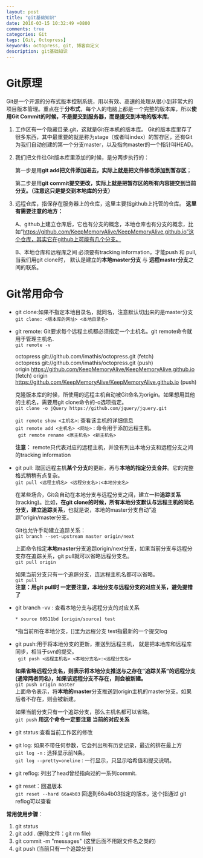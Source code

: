 ```yaml
---
layout: post
title: "git基础知识"
date: 2016-03-15 10:32:49 +0800
comments: true
categories: Git
tags: [Git, Octopress]
keywords: octopress, git, 博客自定义
description: git基础知识
---
```


# Git原理 #

Git是一个开源的分布式版本控制系统，用以有效、高速的处理从很小到非常大的项目版本管理。重点在于**分布式**，每个人的电脑上都是一个完整的版本库，所以**使用Git Commit的时候，不是提交到服务器，而是提交到本地的版本库**。

<!-- more -->
 
1. 工作区有一个隐藏目录.git，这就是Git在本机的版本库。 Git的版本库里存了很多东西，其中最重要的就是称为stage（或者叫index）的暂存区，还有Git为我们自动创建的第一个分支master，以及指向master的一个指针叫HEAD。
   

2. 我们把文件往Git版本库里添加的时候，是分两步执行的：

	第一步是用**git add把文件添加进去，实际上就是把文件修改添加到暂存区**；

	第二步是用**git commit提交更改，实际上就是把暂存区的所有内容提交到当前分支。（注意这只是提交到本地库的分支）** 

3. 远程仓库，指保存在服务器上的仓库，这里主要指github上托管的仓库。
**这里有需要注意的地方：**

    A、github上建立仓库后，它也有分支的概念，本地仓库也有分支的概念，比如“https://github.com/KeepMemoryAlive/KeepMemoryAlive.github.io”这个仓库，其实它在github上可能有几个分支。

    B、本地仓库和远程库之间 必须要有tracking information，才能push 和 pull, 当我们用git clone时， 默认是建立的**本地master分支** 与 **远程master分支**之间的联系。


# Git常用命令 #

- git clone:如果不指定本地目录名，就同名，注意默认切出来的是master分支  
  `git clone: <版本库的网址> <本地目录名>`

- git remote: Git要求每个远程主机都必须指定一个主机名。git remote命令就用于管理主机名.  
    `git remote -v`  
 
     octopress       git://github.com/imathis/octopress.git (fetch)  
     octopress       git://github.com/imathis/octopress.git (push)  
	origin  https://github.com/KeepMemoryAlive/KeepMemoryAlive.github.io (fetch) 
	origin  https://github.com/KeepMemoryAlive/KeepMemoryAlive.github.io (push)  

	克隆版本库的时候，所使用的远程主机自动被Git命名为origin。如果想用其他的主机名，需要用git clone命令的-o选项指定。  
    `git clone -o jQuery https://github.com/jquery/jquery.git`  

	`git remote show <主机名>`: 查看该主机的详细信息  
	`git remote add <主机名> <网址>` : 命令用于添加远程主机。  
	` git remote rename <原主机名> <新主机名>`  
	  
   	**注意：**  remote只代表对应的远程主机，并没有列出本地分支和远程分支之间的tracking information

- git pull: 取回远程主机**某个分支**的更新，再与**本地的指定分支合并**。它的完整格式稍稍有点复杂。   
	`git pull <远程主机名> <远程分支名>:<本地分支名>`  
  
	在某些场合，Git会自动在本地分支与远程分支之间，建立一种**追踪关系**(tracking)。比如，**在git clone的时候，所有本地分支默认与远程主机的同名分支，建立追踪关系**，也就是说，本地的master分支自动”追踪”origin/master分支。  

	Git也允许手动建立追踪关系：  
	`git branch --set-upstream master origin/next`   
 
	上面命令指定**本地master**分支追踪origin/next分支，如果当前分支与远程分支存在追踪关系，git pull就可以省略远程分支名。  
    `git pull origin`  

	如果当前分支只有一个追踪分支，连远程主机名都可以省略。  
	`git pull`  
	**注意：用git pull时 一定要注意，本地分支与远程分支的对应关系，避免提错了**  

- git branch -vv : 查看本地分支与远程分支的对应关系
  
	`* source 60511bd [origin/source] test`
	
	*指当前所在本地分支，[]里为远程分支  test指最新的一个提交log


- git push:用于将本地分支的更新，推送到远程主机， 就是把本地库和远程库同步，相当于svn的提交。  
  ` git push <远程主机名> <本地分支名>:<远程分支名>` 
 
	**如果省略远程分支名，则表示将本地分支推送与之存在”追踪关系”的远程分支(通常两者同名)，如果该远程分支不存在，则会被新建。**  
	`git push origin master`  
上面命令表示，将**本地的master**分支推送到origin主机的master分支。如果后者不存在，则会被新建。  

	如果当前分支只有一个追踪分支，那么主机名都可以省略。  
	`git push`	**用这个命令一定要注意 当前的对应关系**  


- git status:查看当前工作区的修改  

- git log: 如果不带任何参数，它会列出所有历史记录，最近的排在最上方  
	`git log -n` : 选择显示前N条。  
    `git log --pretty=oneline` : 一行显示，只显示哈希值和提交说明。

- git reflog: 列出了head曾经指向过的一系列commit.  

- git reset：回退版本  
    `git reset --hard 66a4b03` 回退到66a4b03指定的版本，这个指通过 git reflog可以查看  


**常用使用步骤**：
1. git status
2. git add .   (删除文件：git rm file)
3. git commit -m "messages"  (这里后面不用跟文件名之类的)
4. git push  (当前只有一个追踪分支)

